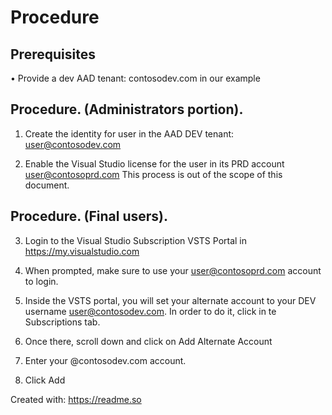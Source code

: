 
# Procedure

## Prerequisites

•	Provide a dev AAD tenant: contosodev.com in our example

## Procedure. (Administrators portion).

1.	Create the identity for user in the AAD DEV tenant: user@contosodev.com

2.	Enable the Visual Studio license for the user in its PRD account user@contosoprd.com This process is out of the scope of this document.

## Procedure. (Final users).

3.	Login to the Visual Studio Subscription VSTS Portal in https://my.visualstudio.com

4.	When prompted, make sure to use your user@contosoprd.com account to login.

5.	Inside the VSTS portal, you will set your alternate account to your DEV username 
user@contosodev.com. In order to do it, click in te Subscriptions tab.

6.	Once there, scroll down and click on Add Alternate Account

7.	Enter your @contosodev.com account.

8.	Click Add 

Created with: https://readme.so
